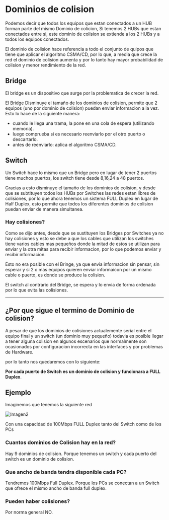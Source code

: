 # Dominios de colision

Podemos decir que todos los equipos que estan conectados a un HUB forman parte del mismo Dominio de colicion, Si tenemos 2 HUBs que estan conectados entre si,  este dominio de colision se extiende a los 2 HUBs y a todos los equipos conectados.

El dominio de colision hace referencia a todo el conjunto de quipos que tiene que aplicar el algoritmo CSMA/CD, por lo que, a media que crece la red el dominio de colision aumenta y por lo tanto hay mayor probabilidad de colision y menor rendimiento de la red.

## Bridge

El bridge es un dispositivo que surge por la problematica de crecer la red.

El Bridge Disminuye el tamaño de los dominios de colision, permite que 2 equipos (uno por dominio de colision) puedan enviar informacion a la vez. Esto lo hace de la siguiente manera:
* cuando le llega una trama, la pone en una cola de espera (utilizando memoria).
* luego comprueba si es necesario reenviarlo por el otro puerto o descartarlo.
* antes de reenviarlo: aplica el algoritmo CSMA/CD.

## Switch

Un Switch hace lo mismo que un Bridge pero en lugar de tener 2 puertos tiene muchos puertos, los switch tiene desde 8,16,24 a 48 puertos.

Gracias a esto disminuye el tamaño de los dominios de colision, y desde que se subtituyen todos los HUBs por Switches las redes estan libres de colisiones, por lo que ahora tenemos un sistema FULL Duplex en lugar de Half Duplex, esto permite que todos los diferentes dominios de colision puedan enviar de manera simultanea.

### Hay colisiones?

Como se dijo antes, desde que se sustituyen los Bridges por Switches ya no hay colisiones y esto se debe a que los cables que utilizan los switches tiene varios cables mas pequeños donde la mitad de estos se utilizan para enviar y la otra mitas para recibir informacion, por lo que podemos enviar y recibir informacion.

Esto no era posible con el Bringe, ya que envia informacion sin pensar, sin esperar y si 2 o mas equipos quieren enviar informaicon por un mismo cable o puerto, es donde se produce la colision.

El switch al contrario del Bridge, se espera y lo envia de forma ordenada por lo que evita las colisiones.

---

## ¿Por que sigue el termino de Dominio de colision?

A pesar de que los dominios de colisiones actualemente serial entre el equipo final y un switch (un dominio muy pequeño) todavia es posible llegar a tener alguna colision en algunos escenarios que normalmente son ocasionados por configuracion incorrecta en las interfaces y por problemas de Hardware.

por lo tanto nos quedaremos con lo siguiente:

**Por cada puerto de Switch es un dominio de colision y funcionara a FULL Duplex**.

## Ejemplo

Imaginemos que tenemos la siguiente red

![Imagen2]()

Con una capacidad de 100Mbps FULL Duplex tanto del Switch como de los PCs

### Cuantos dominios de Colision hay en la red?

Hay 9 dominios de colision.
Porque tenemos un switch y cada puerto del switch es un dominio de colision.


### Que ancho de banda tendra disponible cada PC?

Tendremos 100Mbps Full Duplex.
Porque los PCs se conectan a un Switch que ofrece el mismo ancho de banda full duplex.


### Pueden haber colisiones? 

Por norma general NO.

